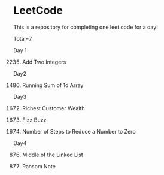 # LeetCode

This is a repository for completing one leet code for a day!

Total=7

Day 1 

2235. Add Two Integers

Day2

1480. Running Sum of 1d Array

Day3

1672. Richest Customer Wealth

412. Fizz Buzz
     
1342. Number of Steps to Reduce a Number to Zero

Day4

876. Middle of the Linked List

383. Ransom Note
